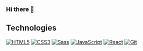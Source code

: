 ### Hi there 👋

<!--
**PawelMatusz/PawelMatusz** is a ✨ _special_ ✨ repository because its `README.md` (this file) appears on your GitHub profile.

Here are some ideas to get you started:

- 🔭 I’m currently working on ...
- 🌱 I’m currently learning ...
- 👯 I’m looking to collaborate on ...
- 🤔 I’m looking for help with ...
- 💬 Ask me about ...
- 📫 How to reach me: ...
- 😄 Pronouns: ...
- ⚡ Fun fact: ...
-->
## Technologies 

[![HTML5](https://img.shields.io/badge/-HTML5-E34F26?style=flat-square&logo=html5&logoColor=white&link=https://github.com/PawelMatusz/)](https://github.com/PawelMatusz/)
[![CSS3](https://img.shields.io/badge/-CSS3-1572B6?style=flat-square&logo=css3&link=https://github.com/PawelMatusz/)](https://github.com/PawelMatusz/)
[![Sass](https://img.shields.io/badge/-Sass-black?style=flat-square&logo=Sass&logoColor=pink)](https://github.com/PawelMatusz/)
[![JavaScript](https://img.shields.io/badge/-JavaScript-black?style=flat-square&logo=javascript&link=https://github.com/PawelMatusz/)](https://github.com/PawelMatusz/)
[![React](https://img.shields.io/badge/-React-black?style=flat-square&logo=react)](https://github.com/PawelMatusz/)
[![Git](https://img.shields.io/badge/-Git-black?style=flat-square&logo=git&link=https://github.com/PawelMatusz/)](https://github.com/PawelMatusz/)
